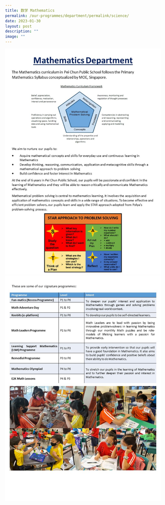 ```yaml
---
title: 数学 Mathematics
permalink: /our-programmes/department/permalink/science/
date: 2023-01-30
layout: post
description: ""
image: ""
---
```

![](/images/Maths.jpg)![](/images/Maths%201.jpg)